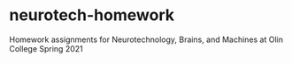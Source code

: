 # neurotech-homework
Homework assignments for Neurotechnology, Brains, and Machines at Olin College Spring 2021
